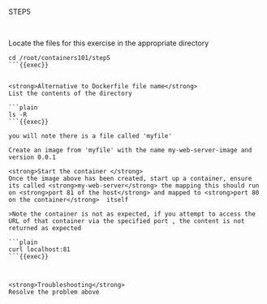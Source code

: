 STEP5

<br>

Locate the files for this exercise in the appropriate directory
```plain
cd /root/containers101/step5
```{{exec}}


<strong>Alternative to Dockerfile file name</strong>
List the contents of the directory

```plain
ls -R
```{{exec}}

you will note there is a file called 'myfile'

Create an image from 'myfile' with the name my-web-server-image and version 0.0.1

<strong>Start the container </strong>
Once the image above has been created, start up a container, ensure its called <strong>my-web-server</strong> the mapping this should run on <strong>port 81 of the host</strong> and mapped to <strong>port 80 on the container</strong>  itself

>Note the container is not as expected, if you attempt to access the URL of that container via the specified port , the content is not returned as expected

```plain
curl localhost:81
```{{exec}}



<strong>Troubleshooting</strong>
Resolve the problem above








